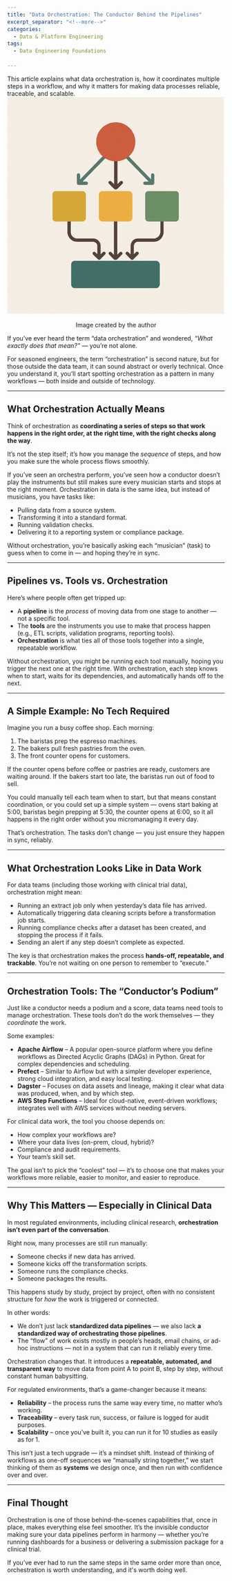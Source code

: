 ```yaml
---
title: "Data Orchestration: The Conductor Behind the Pipelines"
excerpt_separator: "<!--more-->"
categories:
  - Data & Platform Engineering
tags:
  - Data Engineering Foundations

---
```


<div class="notice--info">
    This article explains what data orchestration is, how it coordinates multiple steps in a workflow, and why it matters for making data processes reliable, traceable, and scalable.
</div>

<img src="/assets/images/data_orchestration.png" alt="data orchestration" class="center-image" />

<p align="center">Image created by the author</p>

If you’ve ever heard the term “data orchestration” and wondered, *“What exactly does that mean?”* — you’re not alone.

For seasoned engineers, the term “orchestration” is second nature, but for those outside the data team, it can sound abstract or overly technical. Once you understand it, you’ll start spotting orchestration as a pattern in many workflows — both inside and outside of technology.  

---

## What Orchestration Actually Means

Think of orchestration as **coordinating a series of steps so that work happens in the right order, at the right time, with the right checks along the way**.  

It’s not the step itself; it’s how you manage the *sequence* of steps, and how you make sure the whole process flows smoothly.  

If you’ve seen an orchestra perform, you’ve seen how a conductor doesn’t play the instruments but still makes sure every musician starts and stops at the right moment. Orchestration in data is the same idea, but instead of musicians, you have tasks like:  
- Pulling data from a source system.  
- Transforming it into a standard format.  
- Running validation checks.  
- Delivering it to a reporting system or compliance package.  

Without orchestration, you’re basically asking each “musician” (task) to guess when to come in — and hoping they’re in sync.  

---

## Pipelines vs. Tools vs. Orchestration

Here’s where people often get tripped up:  

- A **pipeline** is the *process* of moving data from one stage to another — not a specific tool.  
- The **tools** are the instruments you use to make that process happen (e.g., ETL scripts, validation programs, reporting tools).  
- **Orchestration** is what ties all of those tools together into a single, repeatable workflow.  

Without orchestration, you might be running each tool manually, hoping you trigger the next one at the right time. With orchestration, each step knows when to start, waits for its dependencies, and automatically hands off to the next.  

---

## A Simple Example: No Tech Required

Imagine you run a busy coffee shop. Each morning:  
1. The baristas prep the espresso machines.  
2. The bakers pull fresh pastries from the oven.  
3. The front counter opens for customers.  

If the counter opens before coffee or pastries are ready, customers are waiting around. If the bakers start too late, the baristas run out of food to sell.  

You could manually tell each team when to start, but that means constant coordination, or you could set up a simple system — ovens start baking at 5:00, baristas begin prepping at 5:30, the counter opens at 6:00, so it all happens in the right order without you micromanaging it every day.  

That’s orchestration. The tasks don’t change — you just ensure they happen in sync, reliably.  

---

## What Orchestration Looks Like in Data Work

For data teams (including those working with clinical trial data), orchestration might mean:  
- Running an extract job only when yesterday’s data file has arrived.  
- Automatically triggering data cleaning scripts before a transformation job starts.  
- Running compliance checks after a dataset has been created, and stopping the process if it fails.  
- Sending an alert if any step doesn’t complete as expected.  

The key is that orchestration makes the process **hands-off, repeatable, and trackable**. You’re not waiting on one person to remember to “execute.”

---

## Orchestration Tools: The “Conductor’s Podium”

Just like a conductor needs a podium and a score, data teams need tools to manage orchestration. These tools don’t do the work themselves — they *coordinate* the work.  

Some examples:  
- **Apache Airflow** – A popular open-source platform where you define workflows as Directed Acyclic Graphs (DAGs) in Python. Great for complex dependencies and scheduling.  
- **Prefect** – Similar to Airflow but with a simpler developer experience, strong cloud integration, and easy local testing.  
- **Dagster** – Focuses on data assets and lineage, making it clear what data was produced, when, and by which step.  
- **AWS Step Functions** – Ideal for cloud-native, event-driven workflows; integrates well with AWS services without needing servers.  

For clinical data work, the tool you choose depends on:  
- How complex your workflows are?  
- Where your data lives (on-prem, cloud, hybrid)?  
- Compliance and audit requirements.  
- Your team’s skill set.  

The goal isn’t to pick the “coolest” tool — it’s to choose one that makes your workflows more reliable, easier to monitor, and easier to reproduce.  

---

## Why This Matters — Especially in Clinical Data

In most regulated environments, including clinical research, **orchestration isn’t even part of the conversation**.  

Right now, many processes are still run manually:  
- Someone checks if new data has arrived.  
- Someone kicks off the transformation scripts.  
- Someone runs the compliance checks.  
- Someone packages the results.  

This happens study by study, project by project, often with no consistent structure for *how* the work is triggered or connected.  

In other words:  
- We don’t just lack **standardized data pipelines** — we also lack **a standardized way of orchestrating those pipelines**.  
- The “flow” of work exists mostly in people’s heads, email chains, or ad-hoc instructions — not in a system that can run it reliably every time.  

Orchestration changes that. It introduces a **repeatable, automated, and transparent way** to move data from point A to point B, step by step, without constant human babysitting.  

For regulated environments, that’s a game-changer because it means:  
- **Reliability** – the process runs the same way every time, no matter who’s working.  
- **Traceability** – every task run, success, or failure is logged for audit purposes.  
- **Scalability** – once you’ve built it, you can run it for 10 studies as easily as for 1.  

This isn’t just a tech upgrade — it’s a mindset shift. Instead of thinking of workflows as one-off sequences we “manually string together,” we start thinking of them as **systems** we design once, and then run with confidence over and over.  

---

## Final Thought

Orchestration is one of those behind-the-scenes capabilities that, once in place, makes everything else feel smoother. It’s the invisible conductor making sure your data pipelines perform in harmony — whether you’re running dashboards for a business or delivering a submission package for a clinical trial.  

If you’ve ever had to run the same steps in the same order more than once, orchestration is worth understanding, and it's worth doing well.  
